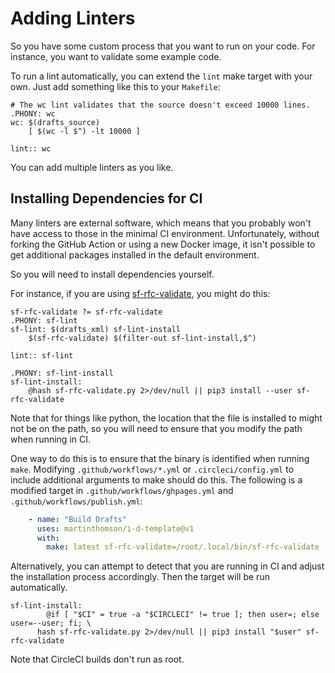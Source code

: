# Adding Linters

So you have some custom process that you want to run on your code.  For
instance, you want to validate some example code.

To run a lint automatically, you can extend the `lint` make target with your
own.  Just add something like this to your `Makefile`:

```make
# The wc lint validates that the source doesn't exceed 10000 lines.
.PHONY: wc
wc: $(drafts_source)
	[ $(wc -l $^) -lt 10000 ]

lint:: wc
```

You can add multiple linters as you like.

## Installing Dependencies for CI

Many linters are external software, which means that you probably won't have
access to those in the minimal CI environment.  Unfortunately, without forking
the GitHub Action or using a new Docker image, it isn't possible to get
additional packages installed in the default environment.

So you will need to install dependencies yourself.

For instance, if you are using
[sf-rfc-validate](https://pypi.org/project/sf-rfc-validate/), you might do this:

```make
sf-rfc-validate ?= sf-rfc-validate
.PHONY: sf-lint
sf-lint: $(drafts_xml) sf-lint-install
	$(sf-rfc-validate) $(filter-out sf-lint-install,$^)

lint:: sf-lint

.PHONY: sf-lint-install
sf-lint-install:
	@hash sf-rfc-validate.py 2>/dev/null || pip3 install --user sf-rfc-validate
```

Note that for things like python, the location that the file is installed to
might not be on the path, so you will need to ensure that you modify the path
when running in CI.

One way to do this is to ensure that the binary is identified when running
`make`.  Modifying `.github/workflows/*.yml` or `.circleci/config.yml` to
include additional arguments to make should do this.  The following is a
modified target in `.github/workflows/ghpages.yml` and
`.github/workflows/publish.yml`:

```yaml
    - name: "Build Drafts"
      uses: martinthomson/i-d-template@v1
      with:
        make: latest sf-rfc-validate=/root/.local/bin/sf-rfc-validate
```

Alternatively, you can attempt to detect that you are running in CI and adjust
the installation process accordingly.  Then the target will be run
automatically.

```make
sf-lint-install:
        @if [ "$CI" = true -a "$CIRCLECI" != true ]; then user=; else user=--user; fi; \
	  hash sf-rfc-validate.py 2>/dev/null || pip3 install "$user" sf-rfc-validate
```

Note that CircleCI builds don't run as root.
